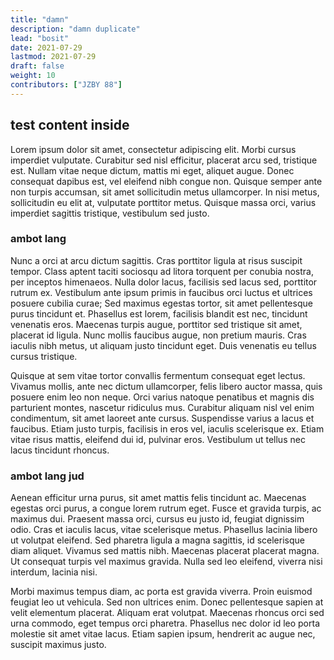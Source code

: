 ```yaml
---
title: "damn"
description: "damn duplicate"
lead: "bosit"
date: 2021-07-29
lastmod: 2021-07-29
draft: false
weight: 10
contributors: ["JZBY 88"]
---
```


## test content inside

Lorem ipsum dolor sit amet, consectetur adipiscing elit. Morbi cursus imperdiet vulputate. Curabitur sed nisl efficitur, placerat arcu sed, tristique est. Nullam vitae neque dictum, mattis mi eget, aliquet augue. Donec consequat dapibus est, vel eleifend nibh congue non. Quisque semper ante non turpis accumsan, sit amet sollicitudin metus ullamcorper. In nisi metus, sollicitudin eu elit at, vulputate porttitor metus. Quisque massa orci, varius imperdiet sagittis tristique, vestibulum sed justo.

### ambot lang

Nunc a orci at arcu dictum sagittis. Cras porttitor ligula at risus suscipit tempor. Class aptent taciti sociosqu ad litora torquent per conubia nostra, per inceptos himenaeos. Nulla dolor lacus, facilisis sed lacus sed, porttitor rutrum ex. Vestibulum ante ipsum primis in faucibus orci luctus et ultrices posuere cubilia curae; Sed maximus egestas tortor, sit amet pellentesque purus tincidunt et. Phasellus est lorem, facilisis blandit est nec, tincidunt venenatis eros. Maecenas turpis augue, porttitor sed tristique sit amet, placerat id ligula. Nunc mollis faucibus augue, non pretium mauris. Cras iaculis nibh metus, ut aliquam justo tincidunt eget. Duis venenatis eu tellus cursus tristique.

Quisque at sem vitae tortor convallis fermentum consequat eget lectus. Vivamus mollis, ante nec dictum ullamcorper, felis libero auctor massa, quis posuere enim leo non neque. Orci varius natoque penatibus et magnis dis parturient montes, nascetur ridiculus mus. Curabitur aliquam nisl vel enim condimentum, sit amet laoreet ante cursus. Suspendisse varius a lacus et faucibus. Etiam justo turpis, facilisis in eros vel, iaculis scelerisque ex. Etiam vitae risus mattis, eleifend dui id, pulvinar eros. Vestibulum ut tellus nec lacus tincidunt rhoncus.

### ambot lang jud

Aenean efficitur urna purus, sit amet mattis felis tincidunt ac. Maecenas egestas orci purus, a congue lorem rutrum eget. Fusce et gravida turpis, ac maximus dui. Praesent massa orci, cursus eu justo id, feugiat dignissim odio. Cras et iaculis lacus, vitae scelerisque metus. Phasellus lacinia libero ut volutpat eleifend. Sed pharetra ligula a magna sagittis, id scelerisque diam aliquet. Vivamus sed mattis nibh. Maecenas placerat placerat magna. Ut consequat turpis vel maximus gravida. Nulla sed leo eleifend, viverra nisi interdum, lacinia nisi.

Morbi maximus tempus diam, ac porta est gravida viverra. Proin euismod feugiat leo ut vehicula. Sed non ultrices enim. Donec pellentesque sapien at velit elementum placerat. Aliquam erat volutpat. Maecenas rhoncus orci sed urna commodo, eget tempus orci pharetra. Phasellus nec dolor id leo porta molestie sit amet vitae lacus. Etiam sapien ipsum, hendrerit ac augue nec, suscipit maximus justo.